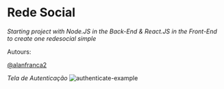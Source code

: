 # Rede Social

*Starting project with Node.JS in the Back-End & React.JS in the Front-End to create one redesocial simple*


Autours:

[@alanfranca2](https://github.com/alanfranca2)

*Tela de Autenticação*
![authenticate-example](https://github.com/alandev2/redesocial-simple/blob/main/images/auth-page.png)
